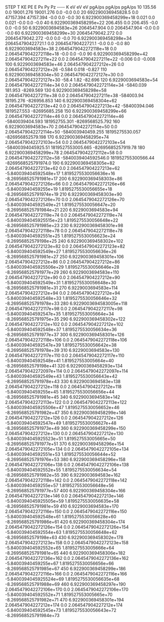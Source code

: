 STEP	T	KE	PE	E	Px	Py	Pz
----	K	eV	eV	eV	pgA/ps	pgA/ps	pgA/ps
10	135.56	0.0	19001.276	19001.276	0.0	-0.0	0.0
20	692290036945828.5	0.0	47157.394	47157.394	-0.0	0.0	-0.0
30	6.922900369458299e+18	0.021	0.0	0.021	-0.0	0.0	-0.0
40	6.922900369458295e+22	206.455	0.0	206.455	-0.0	0.0	-0.0
50	6.9229003694583e+26	2064547.904	0.0	2064547.904	-0.0	0.0	-0.0
60	6.922900369458299e+30	20645479042.272	0.0	20645479042.272	-0.0	0.0	-0.0
70	6.922900369458298e+34	206454790422721.1	0.0	206454790422721.1	-0.0	0.0	-0.0
80	6.9229003694583e+38	2.0645479042272118e+18	0.0	2.0645479042272118e+18	-0.0	0.0	-0.0
90	6.922900369458299e+42	2.064547904227211e+22	0.0	2.064547904227211e+22	-0.006	0.0	-0.008
100	6.9229003694583e+46	2.064547904227212e+26	0.0	2.064547904227212e+26	-0.584	0.018	-0.827
110	6.922900369458304e+50	2.0645479042272127e+30	0.0	2.0645479042272127e+30	-58.4	1.82	-82.696
120	6.9229003694583e+54	2.0645479042272114e+34	0.0	2.0645479042272114e+34	-5840.039	181.953	-8269.569
130	6.922900369458298e+58	2.064547904227211e+38	0.0	2.064547904227211e+38	-584003.94	18195.276	-826956.853
140	6.922900369458304e+62	2.064547904227213e+42	0.0	2.064547904227213e+42	-58400394.046	1819527.553	-82695685.258
150	6.922900369458299e+66	2.0645479042272114e+46	0.0	2.0645479042272114e+46	-5840039404.593	181952755.301	-8269568525.792
160	6.9229003694583e+70	2.0645479042272114e+50	0.0	2.0645479042272114e+50	-584003940459.255	18195275530.057	-826956852579.198
170	6.922900369458295e+74	2.0645479042272103e+54	0.0	2.0645479042272103e+54	-58400394045925.51	1819527553005.665	-82695685257919.78
180	6.922900369458299e+78	2.0645479042272112e+58	0.0	2.0645479042272112e+58	-5840039404592546.0	181952755300566.44	-8269568525791974.0
190	6.922900369458305e+82	2.064547904227213e+62	0.0	2.064547904227213e+62	-5.840039404592548e+17	1.8195275530056636e+16	-8.269568525791981e+17
200	6.922900369458303e+86	2.0645479042272126e+66	0.0	2.0645479042272126e+66	-5.84003940459255e+19	1.8195275530056655e+18	-8.269568525791974e+19
210	6.922900369458303e+90	2.0645479042272126e+70	0.0	2.0645479042272126e+70	-5.840039404592549e+21	1.8195275530056647e+20	-8.269568525791984e+21
220	6.9229003694583e+94	2.0645479042272119e+74	0.0	2.0645479042272119e+74	-5.8400394045925515e+23	1.8195275530056648e+22	-8.269568525791985e+23
230	6.922900369458301e+98	2.0645479042272118e+78	0.0	2.0645479042272118e+78	-5.840039404592551e+25	1.8195275530056623e+24	-8.26956852579198e+25
240	6.922900369458302e+102	2.0645479042272123e+82	0.0	2.0645479042272123e+82	-5.840039404592549e+27	1.8195275530056636e+26	-8.269568525791981e+27
250	6.922900369458301e+106	2.064547904227212e+86	0.0	2.064547904227212e+86	-5.8400394045925506e+29	1.8195275530056646e+28	-8.269568525791977e+29
260	6.9229003694583e+110	2.064547904227212e+90	0.0	2.064547904227212e+90	-5.840039404592549e+31	1.8195275530056648e+30	-8.269568525791981e+31
270	6.9229003694583e+114	2.064547904227212e+94	0.0	2.064547904227212e+94	-5.840039404592548e+33	1.8195275530056646e+32	-8.269568525791978e+33
280	6.9229003694583005e+118	2.0645479042272117e+98	0.0	2.0645479042272117e+98	-5.840039404592547e+35	1.819527553005664e+34	-8.269568525791975e+35
290	6.922900369458302e+122	2.064547904227212e+102	0.0	2.064547904227212e+102	-5.840039404592548e+37	1.8195275530056634e+36	-8.269568525791977e+37
300	6.922900369458301e+126	2.0645479042272118e+106	0.0	2.0645479042272118e+106	-5.840039404592547e+39	1.8195275530056642e+38	-8.269568525791978e+39
310	6.9229003694583e+130	2.0645479042272117e+110	0.0	2.0645479042272117e+110	-5.840039404592548e+41	1.819527553005664e+40	-8.26956852579198e+41
320	6.922900369458293e+134	2.0645479042272097e+114	0.0	2.0645479042272097e+114	-5.840039404592549e+43	1.8195275530056643e+42	-8.269568525791978e+43
330	6.9229003694583e+138	2.064547904227212e+118	0.0	2.064547904227212e+118	-5.84003940459255e+45	1.8195275530056656e+44	-8.269568525791981e+45
340	6.9229003694583e+142	2.0645479042272113e+122	0.0	2.0645479042272113e+122	-5.8400394045925506e+47	1.8195275530056652e+46	-8.269568525791982e+47
350	6.922900369458299e+146	2.064547904227212e+126	0.0	2.064547904227212e+126	-5.840039404592547e+49	1.8195275530056627e+48	-8.269568525791973e+49
360	6.922900369458299e+150	2.064547904227212e+130	0.0	2.064547904227212e+130	-5.8400394045925523e+51	1.819527553005665e+50	-8.269568525791977e+51
370	6.922900369458296e+154	2.0645479042272105e+134	0.0	2.0645479042272105e+134	-5.840039404592551e+53	1.8195275530056644e+52	-8.269568525791976e+53
380	6.922900369458296e+158	2.0645479042272106e+138	0.0	2.0645479042272106e+138	-5.840039404592552e+55	1.8195275530056634e+54	-8.269568525791982e+55
390	6.9229003694583e+162	2.0645479042272118e+142	0.0	2.0645479042272118e+142	-5.84003940459255e+57	1.8195275530056648e+56	-8.269568525791977e+57
400	6.922900369458304e+166	2.064547904227213e+146	0.0	2.064547904227213e+146	-5.8400394045925505e+59	1.8195275530056635e+58	-8.269568525791981e+59
410	6.9229003694583e+170	2.0645479042272116e+150	0.0	2.0645479042272116e+150	-5.840039404592548e+61	1.8195275530056628e+60	-8.269568525791986e+61
420	6.922900369458304e+174	2.0645479042272126e+154	0.0	2.0645479042272126e+154	-5.840039404592554e+63	1.8195275530056648e+62	-8.26956852579198e+63
430	6.922900369458302e+178	2.0645479042272123e+158	0.0	2.0645479042272123e+158	-5.840039404592552e+65	1.819527553005666e+64	-8.269568525791981e+65
440	6.922900369458306e+182	2.0645479042272136e+162	0.0	2.0645479042272136e+162	-5.84003940459255e+67	1.8195275530056656e+66	-8.269568525791985e+67
450	6.922900369458299e+186	2.0645479042272116e+166	0.0	2.0645479042272116e+166	-5.8400394045925524e+69	1.8195275530056635e+68	-8.269568525791988e+69
460	6.922900369458297e+190	2.0645479042272106e+170	0.0	2.0645479042272106e+170	-5.840039404592552e+71	1.819527553005665e+70	-8.269568525791982e+71
470	6.922900369458301e+194	2.064547904227212e+174	0.0	2.064547904227212e+174	-5.840039404592545e+73	1.8195275530056643e+72	-8.269568525791984e+73
